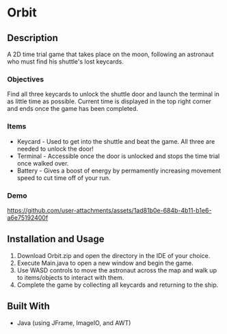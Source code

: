 # Orbit
## Description
A 2D time trial game that takes place on the moon, following an astronaut who must find his shuttle's lost keycards.
### Objectives
Find all three keycards to unlock the shuttle door and launch the terminal in as little time as possible. Current time is displayed in the top right corner and ends once the game has been completed.
### Items
+ Keycard - Used to get into the shuttle and beat the game. All three are needed to unlock the door!
+ Terminal - Accessible once the door is unlocked and stops the time trial once walked over.
+ Battery - Gives a boost of energy by permamently increasing movement speed to cut time off of your run.
### Demo
https://github.com/user-attachments/assets/1ad81b0e-684b-4b11-b1e6-a6e75192400f
## Installation and Usage
1. Download Orbit.zip and open the directory in the IDE of your choice.
2. Execute Main.java to open a new window and begin the game.
3. Use WASD controls to move the astronaut across the map and walk up to items/objects to interact with them.
4. Complete the game by collecting all keycards and returning to the ship.
## Built With
+ Java (using JFrame, ImageIO, and AWT)


